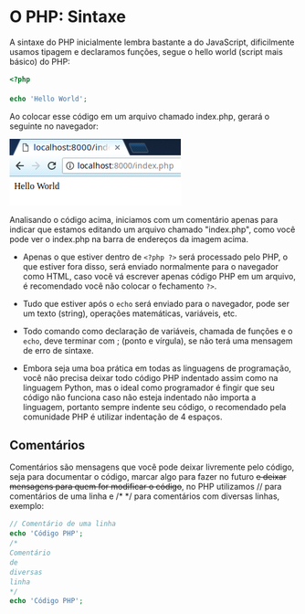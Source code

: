 # O PHP: Sintaxe

A sintaxe do PHP inicialmente lembra bastante a do JavaScript, dificilmente usamos tipagem
e declaramos funções, segue o hello world (script mais básico) do PHP:

```php
<?php

echo 'Hello World';
```

Ao colocar esse código em um arquivo chamado index.php, gerará o seguinte no navegador:

![Saída do Hello World](./assets/syntax/hello-world.png)

Analisando o código acima, iniciamos com um comentário apenas para indicar que estamos editando um arquivo chamado "index.php", como você pode ver o index.php na barra de endereços da imagem acima.

* Apenas o que estiver dentro de `<?php ?>` será processado pelo PHP, o que estiver fora disso, será enviado normalmente para o navegador como HTML, caso você vá escrever apenas código PHP em um arquivo, é recomendado você não colocar o fechamento `?>`.

* Tudo que estiver após o `echo` será enviado para o navegador, pode ser um texto (string), operações matemáticas, variáveis, etc.

* Todo comando como declaração de variáveis, chamada de funções e o `echo`, deve terminar com ; (ponto e vírgula), se não terá uma mensagem de erro de sintaxe.

* Embora seja uma boa prática em todas as linguagens de programação, você não precisa deixar todo código PHP indentado assim como na linguagem Python, mas o ideal como programador é fingir que seu código não funciona caso não esteja indentado não importa a linguagem, portanto sempre indente seu código, o recomendado pela comunidade PHP é utilizar indentação de 4 espaços.

## Comentários

Comentários são mensagens que você pode deixar livremente pelo código, seja para documentar o código, marcar algo para fazer no futuro ~~e deixar mensagens para quem for modificar o código~~, no PHP utilizamos // para comentários de uma linha e /\* \*/ para comentários com diversas linhas, exemplo:

```php
// Comentário de uma linha
echo 'Código PHP';
/*
Comentário
de
diversas
linha
*/
echo 'Código PHP';
```
